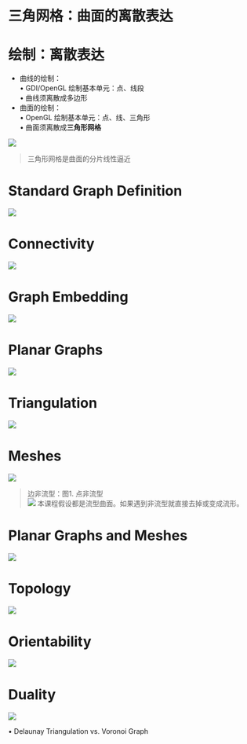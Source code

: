 # 三角网格：曲面的离散表达   

# 绘制：离散表达     

* 曲线的绘制：    
• GDI/OpenGL 绘制基本单元：点、线段      
• 曲线须离散成多边形      
* 曲面的绘制：     
• OpenGL 绘制基本单元：点、线、三角形      
• 曲面须离散成**三角形网格**       

![](../assets/表达1.png)   

> 三角形网格是曲面的分片线性逼近  

# Standard Graph Definition    

![](../assets/表达2.png)   

# Connectivity    

![](../assets/表达3.png)   

# Graph Embedding    

![](../assets/表达4.png)   

# Planar Graphs     

![](../assets/表达5.png)   


# Triangulation    

![](../assets/表达6.png)   

# Meshes     

![](../assets/表达7.png)   

> 边非流型：图1. 点非流型      
![](../RAW/72-1.png) 
本课程假设都是流型曲面。如果遇到非流型就直接去掉或变成流形。 

# Planar Graphs and Meshes     

![](../assets/表达8.png)   

# Topology     

![](../assets/表达9.png)   

# Orientability     

![](../assets/表达10.png)   

# Duality      

![](../assets/表达11.png)   

• Delaunay Triangulation vs. Voronoi Graph    


